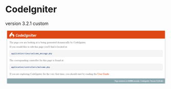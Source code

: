# CodeIgniter
version 3.2.1 custom



<img src="https://github.com/syaifulkiara/codeigniter32/blob/main/codeigniter.png">

